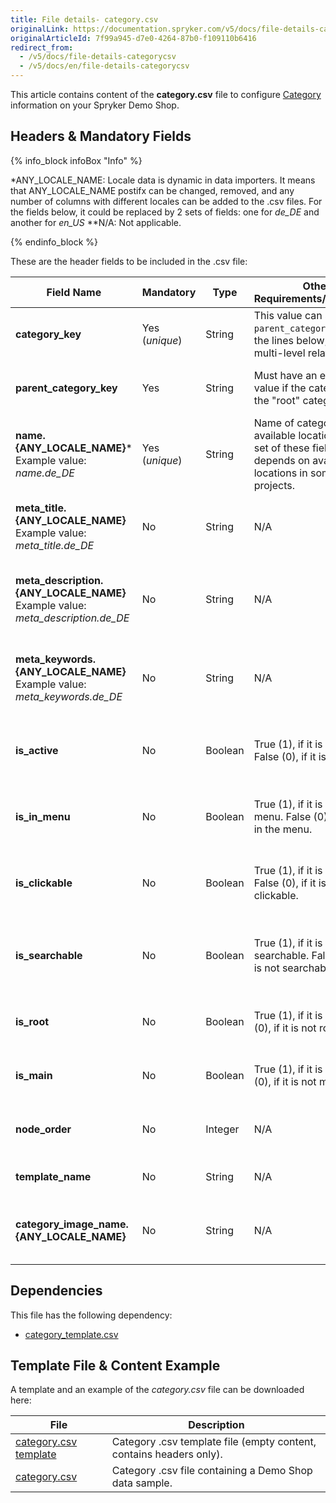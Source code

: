 ```yaml
---
title: File details- category.csv
originalLink: https://documentation.spryker.com/v5/docs/file-details-categorycsv
originalArticleId: 7f99a945-d7e0-4264-87b0-f109110b6416
redirect_from:
  - /v5/docs/file-details-categorycsv
  - /v5/docs/en/file-details-categorycsv
---
```


This article contains content of the **category.csv** file to configure [Category](/docs/scos/user/features/{{page.version}}/catalog-management/category-management/category-management.html) information on your Spryker Demo Shop.

## Headers & Mandatory Fields 

{% info_block infoBox "Info" %}

*ANY_LOCALE_NAME: Locale data is dynamic in data importers. It means that ANY_LOCALE_NAME postifx can be changed, removed, and any number of columns with different locales can be added to the .csv files. For the fields below, it could be replaced by 2 sets of fields: one for *de_DE* and another for *en_US* 
**N/A: Not applicable.

{% endinfo_block %}

These are the header fields to be included in the .csv file:

| Field Name | Mandatory | Type | Other Requirements/Comments | Description |
| --- | --- | --- | --- | --- |
| **category_key** | Yes (*unique*) | String |This value can set as `parent_category_key` for the lines below, allowing multi-level relations | Category key identifier. |
| **parent_category_key** | Yes | String | Must have an existing value if the category is not the "root" category.| Parent category key identifier. |
| **name.{ANY_LOCALE_NAME}***<br>Example value: *name.de_DE* | Yes (*unique*) | String | Name of categories in available locations. The set of these fields depends on available locations in some projects. | Category name in the specified location (DE for our exmaple). |
| **meta_title.{ANY_LOCALE_NAME}**<br>Example value: *meta_title.de_DE*  | No | String | N/A | Title in the specified location (DE for our example). |
| **meta_description.{ANY_LOCALE_NAME}**<br>Example value: *meta_description.de_DE* | No | String | N/A | Description in the specified location (DE for our example). |
| **meta_keywords.{ANY_LOCALE_NAME}**<br>Example value: *meta_keywords.de_DE* | No | String | N/A | Keywords in the specified location (DE for our example). |
| **is_active** | No | Boolean | True (1), if it is active. False (0), if it is not active.| Indicates if the category is active or not. |
| **is_in_menu** | No | Boolean |True (1), if it is in the menu. False (0), if it is not in the menu. | Indicates if the category is in the menu or not. |
| **is_clickable** | No | Boolean |True (1), if it is clickable. False (0), if it is not clickable. | Indicates if the category is clickable or not. |
| **is_searchable** | No | Boolean | True (1), if it is searchable. False (0), if it is not searchable.| Indicates if it is a searchable category in the menu or not. |
| **is_root** | No | Boolean |True (1), if it is root. False (0), if it is not root. | Indicates if it is a root category or not. |
| **is_main** | No | Boolean | True (1), if it is main. False (0), if it is not main.|Indicates if it is a main category or not.  |
| **node_order** | No | Integer | N/A| Order of the category node. |
| **template_name** | No | String |N/A | Template name of the category. |
| **category_image_name.{ANY_LOCALE_NAME}** | No | String |N/A | Name of the image for the category in the locale. |


## Dependencies

This file has the following dependency:
*    [category_template.csv](/docs/scos/dev/data-import/{{page.version}}/data-import-categories/catalog-setup/categories/file-details-category-template.csv.html)

## Template File & Content Example
A template and an example of the *category.csv*  file can be downloaded here:

| File | Description |
| --- | --- |
| [category.csv template](https://spryker.s3.eu-central-1.amazonaws.com/docs/Developer+Guide/Back-End/Data+Manipulation/Data+Ingestion/Data+Import/Data+Import+Categories/Catalog+Setup/Categories/category_template.csv) | Category .csv template file (empty content, contains headers only). |
| [category.csv](https://spryker.s3.eu-central-1.amazonaws.com/docs/Developer+Guide/Back-End/Data+Manipulation/Data+Ingestion/Data+Import/Data+Import+Categories/Catalog+Setup/Categories/category.csv) | Category .csv file containing a Demo Shop data sample. |

